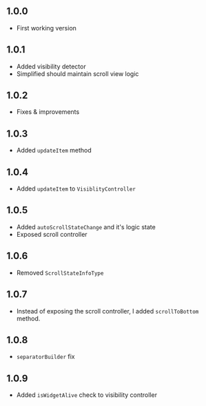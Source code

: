## 1.0.0

- First working version 

## 1.0.1
- Added visibility detector 
- Simplified should maintain scroll view logic

## 1.0.2
- Fixes & improvements

## 1.0.3
- Added `updateItem` method

## 1.0.4
- Added `updateItem` to `VisiblityController`

## 1.0.5
- Added `autoScrollStateChange` and it's logic state
- Exposed scroll controller

## 1.0.6
- Removed `ScrollStateInfoType`

## 1.0.7
- Instead of exposing the scroll controller, I added `scrollToBottom` method.

## 1.0.8
- `separatorBuilder` fix

## 1.0.9
- Added `isWidgetAlive` check to visibility controller